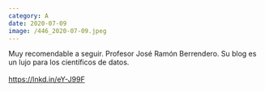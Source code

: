 ```yaml
--- 
category: A 
date: 2020-07-09 
image: /446_2020-07-09.jpeg 
--- 
```


Muy recomendable a seguir. Profesor José Ramón Berrendero. Su blog es un lujo para los científicos de datos. <br><br>https://lnkd.in/eY-J99F